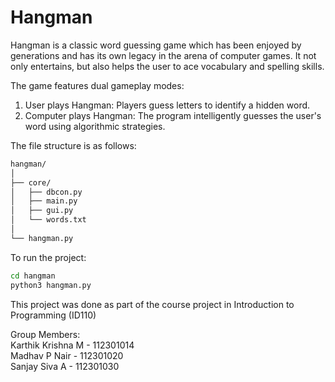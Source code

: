 # Hangman
Hangman is a classic word guessing game which has been enjoyed by generations and has its own legacy in the arena of computer games. It not only entertains, but also helps the user to ace vocabulary and spelling skills. 
<br>

The game features dual gameplay modes:
1) User plays Hangman: Players guess letters to identify a hidden word.
2) Computer plays Hangman: The program intelligently guesses the user's word using algorithmic strategies.

The file structure is as follows:

```txt
hangman/
│
├── core/
│   ├── dbcon.py
│   ├── main.py
│   ├── gui.py
│   └── words.txt
│
└── hangman.py
```

To run the project:
```bash
cd hangman
python3 hangman.py
```

This project was done as part of the course project in Introduction to Programming (ID110)

Group Members:
<br>
Karthik Krishna M - 112301014
<br>
Madhav P Nair - 112301020
<br>
Sanjay Siva A - 112301030
